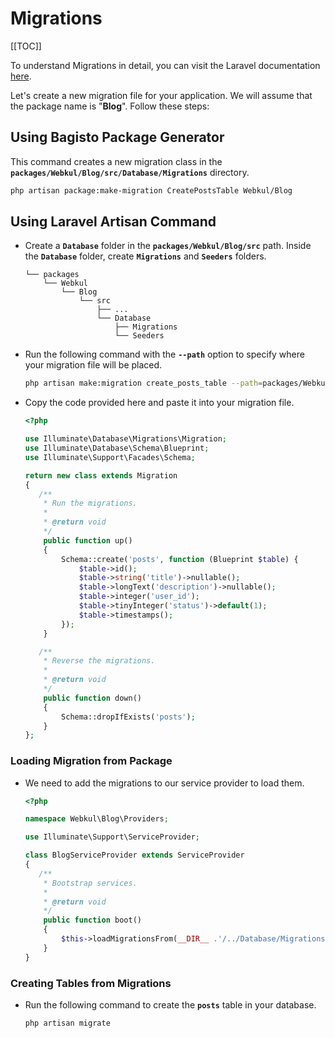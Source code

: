 # Migrations

[[TOC]]

To understand Migrations in detail, you can visit the Laravel documentation [here](https://laravel.com/docs/10.x/migrations).

Let's create a new migration file for your application. We will assume that the package name is "**Blog**". Follow these steps:

## Using Bagisto Package Generator

This command creates a new migration class in the **`packages/Webkul/Blog/src/Database/Migrations`** directory.

```sh
php artisan package:make-migration CreatePostsTable Webkul/Blog
```

## Using Laravel Artisan Command

- Create a **`Database`** folder in the **`packages/Webkul/Blog/src`** path. Inside the **`Database`** folder, create **`Migrations`** and **`Seeders`** folders.

    ```
    └── packages
        └── Webkul
            └── Blog
                └── src
                    ├── ...
                    └── Database
                        ├── Migrations
                        └── Seeders
    ```

- Run the following command with the **`--path`** option to specify where your migration file will be placed.

  ```sh
  php artisan make:migration create_posts_table --path=packages/Webkul/Blog/src/Database/Migrations
  ```

- Copy the code provided here and paste it into your migration file.

  ```php
  <?php

  use Illuminate\Database\Migrations\Migration;
  use Illuminate\Database\Schema\Blueprint;
  use Illuminate\Support\Facades\Schema;

  return new class extends Migration
  {
     /**
      * Run the migrations.
      *
      * @return void
      */
      public function up()
      {
          Schema::create('posts', function (Blueprint $table) {
              $table->id();
              $table->string('title')->nullable();
              $table->longText('description')->nullable();
              $table->integer('user_id');
              $table->tinyInteger('status')->default(1);
              $table->timestamps();
          });
      }

     /**
      * Reverse the migrations.
      *
      * @return void
      */
      public function down()
      {
          Schema::dropIfExists('posts');
      }
  };
  ```

### Loading Migration from Package

- We need to add the migrations to our service provider to load them.

  ```php
  <?php

  namespace Webkul\Blog\Providers;

  use Illuminate\Support\ServiceProvider;

  class BlogServiceProvider extends ServiceProvider
  {
     /**
      * Bootstrap services.
      *
      * @return void
      */
      public function boot()
      {          
          $this->loadMigrationsFrom(__DIR__ .'/../Database/Migrations');
      }
  }
  ```

### Creating Tables from Migrations

- Run the following command to create the **`posts`** table in your database.

  ```sh
  php artisan migrate
  ```
